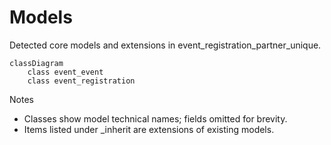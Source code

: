 # Models

Detected core models and extensions in event_registration_partner_unique.

```mermaid
classDiagram
    class event_event
    class event_registration
```

Notes
- Classes show model technical names; fields omitted for brevity.
- Items listed under _inherit are extensions of existing models.
